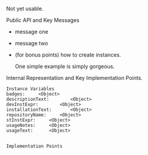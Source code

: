 Not yet usable.

Public API and Key Messages

- message one   
- message two 
- (for bonus points) how to create instances.

   One simple example is simply gorgeous.
 
Internal Representation and Key Implementation Points.

    Instance Variables
	badges:		<Object>
	descriptionText:		<Object>
	devInstExpr:		<Object>
	installationText:		<Object>
	repositoryName:		<Object>
	stInstExpr:		<Object>
	usageNotes:		<Object>
	usageText:		<Object>


    Implementation Points